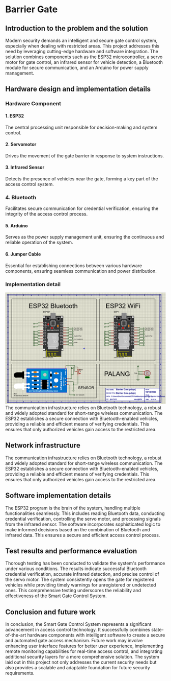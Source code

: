 # Barrier Gate

## Introduction to the problem and the solution
Modern security demands an intelligent and secure gate control system, especially when dealing with restricted areas. This project addresses this need by leveraging cutting-edge hardware and software integration. The solution combines components such as the ESP32 microcontroller, a servo motor for gate control, an infrared sensor for vehicle detection, a Bluetooth module for secure communication, and an Arduino for power supply management. 

## Hardware design and implementation details

### Hardware Component
#### 1. ESP32
The central processing unit responsible for decision-making and system control.
#### 2. Servomotor
Drives the movement of the gate barrier in response to system instructions.
#### 3. Infrared Sensor
Detects the presence of vehicles near the gate, forming a key part of the access control system.
### 4. Bluetooth
Facilitates secure communication for credential verification, ensuring the integrity of the access control process.
#### 5. Arduino
Serves as the power supply management unit, ensuring the continuous and reliable operation of the system.
#### 6. Jumper Cable
Essential for establishing connections between various hardware components, ensuring seamless communication and power distribution.

### Implementation detail
![Proteus_schematic](Proteus_schematic.png)
The communication infrastructure relies on Bluetooth technology, a robust and widely adopted standard for short-range wireless communication. The ESP32 establishes a secure connection with Bluetooth-enabled vehicles, providing a reliable and efficient means of verifying credentials. This ensures that only authorized vehicles gain access to the restricted area.

## Network infrastructure
The communication infrastructure relies on Bluetooth technology, a robust and widely adopted standard for short-range wireless communication. The ESP32 establishes a secure connection with Bluetooth-enabled vehicles, providing a reliable and efficient means of verifying credentials. This ensures that only authorized vehicles gain access to the restricted area.

## Software implementation details
The ESP32 program is the brain of the system, handling multiple functionalities seamlessly. This includes reading Bluetooth data, conducting credential verification, controlling the servo motor, and processing signals from the infrared sensor. The software incorporates sophisticated logic to make informed decisions based on the combination of Bluetooth and infrared data. This ensures a secure and efficient access control process.

## Test results and performance evaluation
Thorough testing has been conducted to validate the system's performance under various conditions. The results indicate successful Bluetooth credential verification, accurate infrared detection, and precise control of the servo motor. The system consistently opens the gate for registered vehicles while providing timely warnings for unregistered or undetected ones. This comprehensive testing underscores the reliability and effectiveness of the Smart Gate Control System.

## Conclusion and future work
In conclusion, the Smart Gate Control System represents a significant advancement in access control technology. It successfully combines state-of-the-art hardware components with intelligent software to create a secure and automated gate access mechanism. Future work may involve enhancing user interface features for better user experience, implementing remote monitoring capabilities for real-time access control, and integrating additional security layers for a more comprehensive solution. The system laid out in this project not only addresses the current security needs but also provides a scalable and adaptable foundation for future security requirements.
